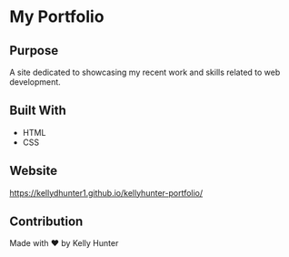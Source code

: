 # My Portfolio

## Purpose
A site dedicated to showcasing my recent work and skills related to web development.

## Built With
* HTML
* CSS

## Website
https://kellydhunter1.github.io/kellyhunter-portfolio/


## Contribution
Made with ❤️ by Kelly Hunter
